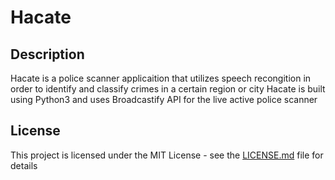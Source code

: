 # Hacate

## Description
Hacate is a police scanner applicaition that utilizes speech recongition in order to identify and classify crimes in a certain region or city
Hacate is built using Python3 and uses Broadcastify API for the live active police scanner

## License

This project is licensed under the MIT License - see the [LICENSE.md](LICENSE.md) file for details
